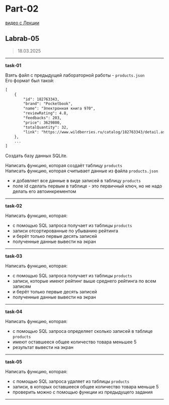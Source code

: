 # Part-02  

[видео с Лекции](https://bbb.psaa.ru/playback/presentation/2.3/40dd0e9626dd74bc1dc60f4516cdfe7a791b8793-1741668655414)  

## Labrab-05  

> 18.03.2025  

---  

**task-01**  

Взять файл с предыдущей лабораторной работы - `products.json`  
Его формат был такой:  

```txt
[
    {
	    "id": 182763343,
        "brand": "Pocketbook",
        "name": "Электронная книга 970",
        "reviewRating": 4.8,
        "feedbacks": 203,
        "price": 3629800,
        "totalQuantity": 32,
        "link": "https://www.wildberries.ru/catalog/182763343/detail.aspx"
    },
    ...
]
```

Создать базу данных SQLite.  

Написать функцию, которая создаёт таблицу `products`  
Написать функцию, которая считывает данные из файла `products.json`  
- и добавляет все данные в виде записей в таблицу `products`  
- поле id сделать первым в таблице - это первичный ключ, но не надо делать его автоинкрементом  

---  

**task-02**  

Написать функцию, которая:  
- с помощью SQL запроса получает из таблицы `products`  
- записи отсортированные по убыванию рейтинга  
- и берёт только первые десять записей  
- полученные данные вывести на экран  

---  

**task-03**  

Написать функцию, которая:  
- с помощью SQL запроса получает из таблицы `products`  
- записи, которые имеют рейтинг выше среднего рейтинга по всем записям  
- и берёт только первые десять записей  
- полученные данные вывести на экран  

---  

**task-04**  

Написать функцию, которая:  
- с помощью SQL запроса определяет сколько записей в таблице `products`  
- имеют оставшееся общее количество товара меньшее 5  
- результат вывести на экран  

---  

**task-05**  

Написать функцию, которая:  
- с помощью SQL запроса удаляет из таблицы `products`  
- записи, в которых оставшееся общее количество товара меньше 5  
- проверить можно с помощью функции из предыдущего задания  

---  
